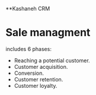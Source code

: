 **Kashaneh CRM

# Sale managment

includes 6 phases:

- Reaching a potential customer.
- Customer acquisition.
- Conversion.
- Customer retention.
- Customer loyalty.
